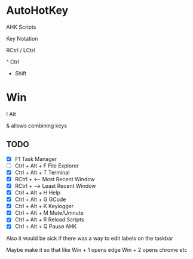 # AutoHotKey
 AHK Scripts

Key Notation

RCtrl / LCtrl

^   Ctrl
+   Shift
#   Win
!   Alt

& allows combining keys


TODO
---
- [x] F1               Task Manager
- [ ] Ctrl + Alt + F   File Explorer
- [x] Ctrl + Alt + T   Terminal
- [x] RCtrl + <--       Most Recent Window
- [x] RCtrl + -->       Least Recent Window
- [x] Ctrl + Alt + H    Help
- [x] Ctrl + Alt + G    GCode
- [x] Ctrl + Alt + K    Keylogger
- [x] Ctrl + Alt + M    Mute/Umnute
- [x] Ctrl + Alt + R    Reload Scripts
- [x] Ctrl + Alt + Q    Pause AHK

Also it would be sick if there was a way to edit labels on the taskbar


Maybe make it so that like Win + 1 opens edge
Win + 2 opens chrome
etc